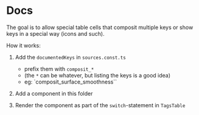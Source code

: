 # Docs

The goal is to allow special table cells that composit multiple keys or show keys in a special way (icons and such).

How it works:

1. Add the `documentedKeys` in `sources.const.ts`
   - prefix them with `composit_*`
   - (the `*` can be whatever, but listing the keys is a good idea)
   - eg: `composit_surface_smoothness``

2. Add a component in this folder
3. Render the component as part of the `switch`-statement in `TagsTable`
